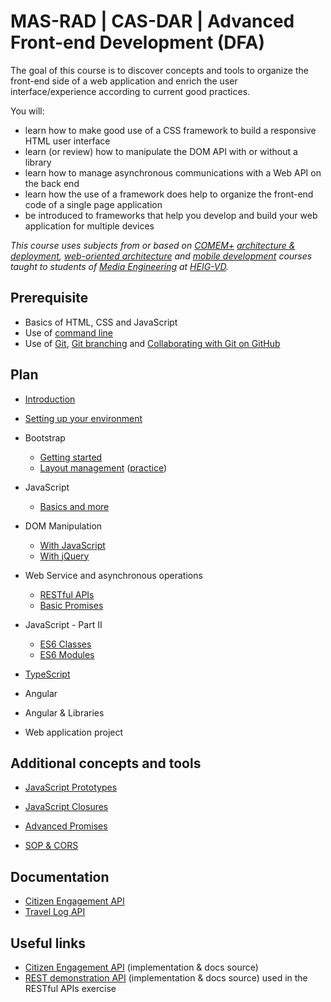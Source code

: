 # MAS-RAD | CAS-DAR | Advanced Front-end Development (DFA)

The goal of this course is to discover concepts and tools to organize the front-end side of a web application and enrich the user interface/experience according to current good practices.

You will:

- learn how to make good use of a CSS framework to build a responsive HTML user interface
- learn (or review) how to manipulate the DOM API with or without a library
- learn how to manage asynchronous communications with a Web API on the back end
- learn how the use of a framework does help to organize the front-end code of a single page application
- be introduced to frameworks that help you develop and build your web application for multiple devices

_This course uses subjects from or based on [COMEM+][comem] [architecture & deployment][comem-archidep], [web-oriented architecture][comem-archioweb] and [mobile development][comem-devmobil] courses taught to students of [Media Engineering][im] at [HEIG-VD][heig]._

## Prerequisite

- Basics of HTML, CSS and JavaScript
- Use of [command line][cli]
- Use of [Git][git], [Git branching][git-b] and [Collaborating with Git on GitHub][collab]

## Plan

- [Introduction][dfa]
- [Setting up your environment][setup]

- Bootstrap
  - [Getting started][bb]
  - [Layout management][blm] ([practice][bex])

- JavaScript
  - [Basics and more][js-bas]

- DOM Manipulation
  - [With JavaScript][js-dom]
  - [With jQuery][jq-dom]

- Web Service and asynchronous operations
  - [RESTful APIs][rest]
  - [Basic Promises][js-prom-basic]
  <!-- - [Observables with Rxjs][rxjs] -->

- JavaScript - Part II
  - [ES6 Classes][js-classes]
  - [ES6 Modules][js-modules]

- [TypeScript][ts]

- Angular
  <!-- - [Angular CLI][ng-cli] -->
  <!-- - [Getting started][ng] ([practice][ng-exercise]) -->
  <!-- - [Navigation & Routing][ng-ui-router] ([exercise][ng-ui-router-exercise]) -->

- Angular & Libraries
  <!-- - [Angular Bootstrap][ng-bootstrap] -->
  <!-- - [Angular Geolocation][geo-api] -->
  <!-- - [Angular Leaflet][ng-leaflet] -->

- Web application project
  <!-- - [Angular Auth Starter][ng-starter] -->

## Additional concepts and tools

- [JavaScript Prototypes][js-prot]
- [JavaScript Closures][js-clos]
- [Advanced Promises][js-prom]

- [SOP & CORS][sop-cors]

<!-- - [Angular Geolocation][geo-api] -->
<!-- - [Angular Leaflet][angular-leafet] -->

## Documentation

- [Citizen Engagement API][citizen-engagement-api-docs]
- [Travel Log API][travel-log-api-docs]

## Useful links

- [Citizen Engagement API][citizen-engagement-api] (implementation & docs source)
- [REST demonstration API][rest-demo] (implementation & docs source) used in the RESTful APIs exercise

[angular-leafet]: https://mediacomem.github.io/comem-archidep/latest/subjects/angular-leaflet/
[api-call]: subjects/api-call
[bb]: subjects/bootstrap
[blm]: subjects/bootstrap-layout-management
[bex]: subjects/bootstrap-practice
[citizen-engagement-api]: https://github.com/MediaComem/comem-citizen-engagement-api
[citizen-engagement-api-docs]: https://mediacomem.github.io/comem-citizen-engagement-api/
[cli]: https://mediacomem.github.io/comem-archidep/latest/subjects/cli/?home=MediaComem%2Fcomem-masrad-dfa%23readme
[comem]: http://www.heig-vd.ch/comem
[comem-archioweb]: https://mediacomem.github.io/comem-archioweb/latest/
[comem-archidep]: https://mediacomem.github.io/comem-archidep/latest/
[comem-devmobil]: https://mediacomem.github.io/comem-devmobil/latest/
[collab]: https://mediacomem.github.io/comem-archidep/latest/subjects/git-collaborating?home=MediaComem%2Fcomem-masrad-dfa%23readme
[dfa]: subjects/intro
[git]: https://mediacomem.github.io/comem-archidep/latest/subjects/git/?home=MediaComem%2Fcomem-masrad-dfa%23readme
[git-b]: https://mediacomem.github.io/comem-archidep/latest/subjects/git-branching?home=MediaComem%2Fcomem-masrad-dfa%23readme
[geo-api]: subjects/angular-geolocation/
[heig]: http://www.heig-vd.ch
[im]: https://heig-vd.ch/formations/bachelor/filieres/ingenierie-des-medias
[jq-dom]: subjects/jquery-dom
[js-ajax]: subjects/js-ajax
[js-bas]: subjects/js
[js-classes]: https://mediacomem.github.io/comem-devmobil/latest/subjects/js-classes
[js-clos]: https://mediacomem.github.io/comem-devmobil/latest/subjects/js-closures/?home=MediaComem%2Fcomem-masrad-dfa%23readme
[js-dom]: subjects/js-dom
[js-modules]: https://mediacomem.github.io/comem-devmobil/latest/subjects/js-modules
[js-prom]: https://mediacomem.github.io/comem-devmobil/latest/subjects/js-promises/?home=MediaComem%2Fcomem-masrad-dfa%23readme
[js-prom-basic]: subjects/js-promises-basics
[js-prot]: https://mediacomem.github.io/comem-devmobil/latest/subjects/js-prototypes/?home=MediaComem%2Fcomem-masrad-dfa%23readme
[mapbox]: https://www.mapbox.com/mapbox.js/api/v3.0.1/
[ng]: subjects/angular
[ng-bootstrap]: subjects/angular-ui-bootstrap
[ng-exercise]: https://github.com/MediaComem/comem-masrad-dfa-angular-exercise
[ng-prom]: subjects/angular-promises
[ng-starter]: subjects/angular-auth-starter/
[ng-ui-router]: subjects/angular-ui-router
[ng-ui-router-exercise]: https://github.com/MediaComem/comem-webdev-angular-ui-router-exercise
[rest]: subjects/rest
[rest-demo]: https://github.com/MediaComem/comem-webdev-express-rest-demo
[rxjs]: subjects/rxjs
[setup]: subjects/setup
[sop-cors]: subjects/sop-cors
[travel-log-api-docs]: https://comem-travel-log-api.herokuapp.com/
[ts]: https://mediacomem.github.io/comem-devmobil/latest/subjects/ts
